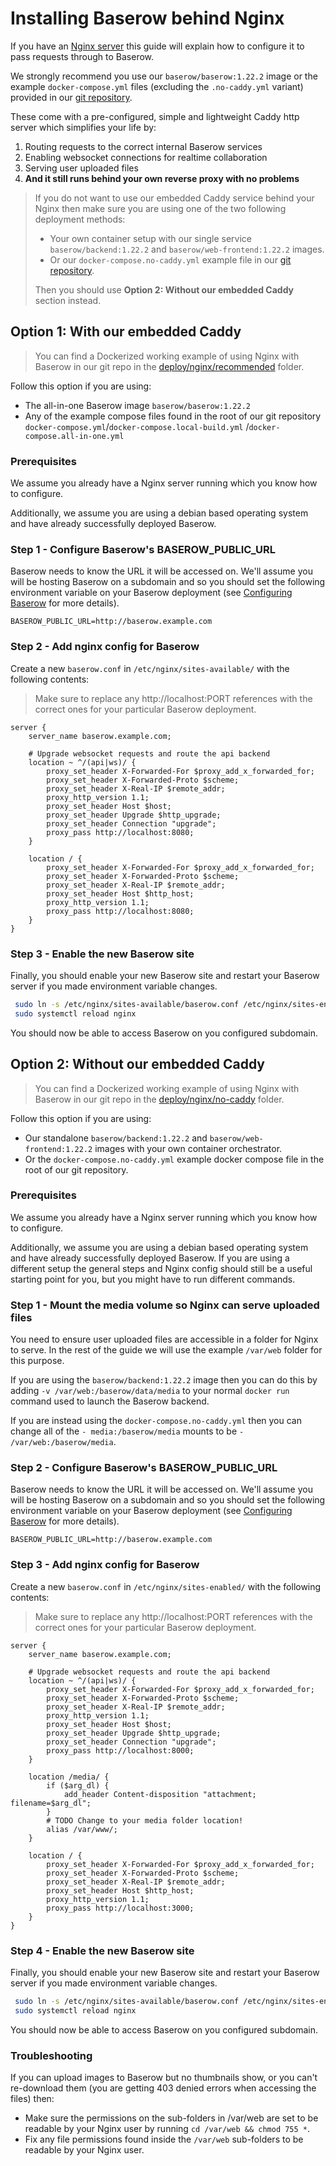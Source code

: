 # Installing Baserow behind Nginx

If you have an [Nginx server](https://www.nginx.com/) this guide will explain how to
configure it to pass requests through to Baserow.

We strongly recommend you use our `baserow/baserow:1.22.2` image or the example
`docker-compose.yml` files (excluding the `.no-caddy.yml` variant) provided in
our [git repository](https://gitlab.com/baserow/baserow/-/tree/master/deploy/nginx/).

These come with a pre-configured, simple and lightweight Caddy http server which 
simplifies your life by:

1. Routing requests to the correct internal Baserow services
2. Enabling websocket connections for realtime collaboration
3. Serving user uploaded files
4. **And it still runs behind your own reverse proxy with no problems**

> If you do not want to use our embedded Caddy service behind your Nginx then
> make sure you are using one of the two following deployment methods: 
>
> * Your own container setup with our single service `baserow/backend:1.22.2`
    and `baserow/web-frontend:1.22.2` images.
> * Or our `docker-compose.no-caddy.yml` example file in our [git repository](https://gitlab.com/baserow/baserow/-/tree/master/deploy/nginx/).
> 
> Then you should use **Option 2: Without our embedded Caddy** section instead.

## Option 1: With our embedded Caddy

> You can find a Dockerized working example of using Nginx with Baserow in our git repo in
> the [deploy/nginx/recommended](https://gitlab.com/baserow/baserow/-/tree/master/deploy/nginx/)
> folder.

Follow this option if you are using:

* The all-in-one Baserow image `baserow/baserow:1.22.2`
* Any of the example compose files found in the root of our git
  repository `docker-compose.yml`/`docker-compose.local-build.yml`
  /`docker-compose.all-in-one.yml`

### Prerequisites

We assume you already have a Nginx server running which you know how to configure.

Additionally, we assume you are using a debian based operating system and have already
successfully deployed Baserow. 

### Step 1 - Configure Baserow's BASEROW_PUBLIC_URL

Baserow needs to know the URL it will be accessed on. We'll assume you will be hosting
Baserow on a subdomain and so you should set the following environment variable on your
Baserow deployment (see [Configuring Baserow](./configuration.md) for more details).

```
BASEROW_PUBLIC_URL=http://baserow.example.com
```

### Step 2 - Add nginx config for Baserow

Create a new `baserow.conf` in `/etc/nginx/sites-available/` with the following contents:

> Make sure to replace any http://localhost:PORT references with the correct ones for
> your particular Baserow deployment.

```
server {
    server_name baserow.example.com;

    # Upgrade websocket requests and route the api backend
    location ~ ^/(api|ws)/ {
        proxy_set_header X-Forwarded-For $proxy_add_x_forwarded_for;
        proxy_set_header X-Forwarded-Proto $scheme;
        proxy_set_header X-Real-IP $remote_addr;
        proxy_http_version 1.1;
        proxy_set_header Host $host;
        proxy_set_header Upgrade $http_upgrade;
        proxy_set_header Connection "upgrade";
        proxy_pass http://localhost:8080;
    }

    location / {
        proxy_set_header X-Forwarded-For $proxy_add_x_forwarded_for;
        proxy_set_header X-Forwarded-Proto $scheme;
        proxy_set_header X-Real-IP $remote_addr;
        proxy_set_header Host $http_host;
        proxy_http_version 1.1;
        proxy_pass http://localhost:8080;
    }
}
```

### Step 3 - Enable the new Baserow site

Finally, you should enable your new Baserow site and restart your Baserow server if you
made environment variable changes.

```bash
 sudo ln -s /etc/nginx/sites-available/baserow.conf /etc/nginx/sites-enabled/baserow.conf
 sudo systemctl reload nginx
```

You should now be able to access Baserow on you configured subdomain.

## Option 2: Without our embedded Caddy

> You can find a Dockerized working example of using Nginx with Baserow in our git repo in
> the [deploy/nginx/no-caddy](https://gitlab.com/baserow/baserow/-/tree/master/deploy/nginx/)
> folder.

Follow this option if you are using:

* Our standalone `baserow/backend:1.22.2` and `baserow/web-frontend:1.22.2` images with
  your own container orchestrator.
* Or the `docker-compose.no-caddy.yml` example docker compose file in the root of our
  git repository.

### Prerequisites

We assume you already have a Nginx server running which you know how to configure.

Additionally, we assume you are using a debian based operating system and have already
successfully deployed Baserow. If you are using a different setup the 
general steps and Nginx config should still be a useful starting point for you,
but you might have to run different commands.

### Step 1 - Mount the media volume so Nginx can serve uploaded files

You need to ensure user uploaded files are accessible in a folder for Nginx to serve. In
the rest of the guide we will use the example `/var/web` folder for this purpose.

If you are using the `baserow/backend:1.22.2` image then you can do this by adding
`-v /var/web:/baserow/data/media` to your normal `docker run` command used to launch the
Baserow backend.

If you are instead using the `docker-compose.no-caddy.yml` then you can change all of
the
`- media:/baserow/media` mounts to be `- /var/web:/baserow/media`.

### Step 2 - Configure Baserow's BASEROW_PUBLIC_URL

Baserow needs to know the URL it will be accessed on. We'll assume you will be hosting
Baserow on a subdomain and so you should set the following environment variable on your
Baserow deployment (see [Configuring Baserow](./configuration.md) for more details).

```
BASEROW_PUBLIC_URL=http://baserow.example.com
```

### Step 3 - Add nginx config for Baserow

Create a new `baserow.conf` in `/etc/nginx/sites-enabled/` with the following contents:

> Make sure to replace any http://localhost:PORT references with the correct ones for
> your particular Baserow deployment.

```
server {
    server_name baserow.example.com;

    # Upgrade websocket requests and route the api backend
    location ~ ^/(api|ws)/ {
        proxy_set_header X-Forwarded-For $proxy_add_x_forwarded_for;
        proxy_set_header X-Forwarded-Proto $scheme;
        proxy_set_header X-Real-IP $remote_addr;
        proxy_http_version 1.1;
        proxy_set_header Host $host;
        proxy_set_header Upgrade $http_upgrade;
        proxy_set_header Connection "upgrade";
        proxy_pass http://localhost:8000;
    }

    location /media/ {
        if ($arg_dl) {
            add_header Content-disposition "attachment; filename=$arg_dl";
        }
        # TODO Change to your media folder location!
        alias /var/www/;
    }

    location / {
        proxy_set_header X-Forwarded-For $proxy_add_x_forwarded_for;
        proxy_set_header X-Forwarded-Proto $scheme;
        proxy_set_header X-Real-IP $remote_addr;
        proxy_set_header Host $http_host;
        proxy_http_version 1.1;
        proxy_pass http://localhost:3000;
    }
}
```

### Step 4 - Enable the new Baserow site

Finally, you should enable your new Baserow site and restart your Baserow server if you
made environment variable changes.

```bash
 sudo ln -s /etc/nginx/sites-available/baserow.conf /etc/nginx/sites-enabled/baserow.conf
 sudo systemctl reload nginx
```

You should now be able to access Baserow on you configured subdomain.

### Troubleshooting

If you can upload images to Baserow but no thumbnails show, or you can't re-download
them (you are getting 403 denied errors when accessing the files) then:

* Make sure the permissions on the sub-folders in /var/web are set to be readable by
  your Nginx user by running `cd /var/web && chmod 755 *`.
* Fix any file permissions found inside the `/var/web` sub-folders to be readable by
  your Nginx user.

